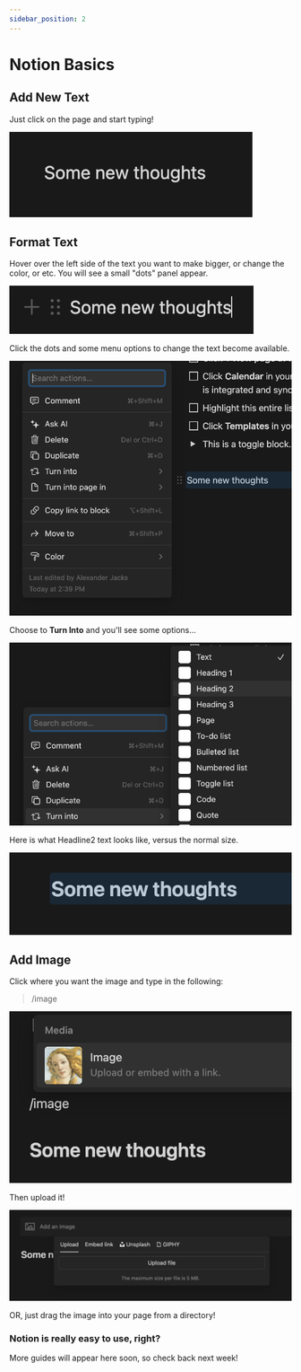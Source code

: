 ```yaml
---
sidebar_position: 2
---
```


# Notion Basics

## Add New Text

Just click on the page and start typing!

![Notion Basics](./basics1.png)

## Format Text

Hover over the left side of the text you want to make bigger, or change the color, or etc. You will see a small "dots" panel appear.

![Notion Basics](./basics2.png)

Click the dots and some menu options to change the text become available.

![Notion Basics](./basics3.png)

Choose to **Turn Into** and you'll see some options...

![Notion Basics](./basics4.png)

Here is what Headline2 text looks like, versus the normal size.

![Notion Basics](./basics5.png)

## Add Image

Click where you want the image and type in the following:
> /image

![Notion Basics](./basics6.png)

Then upload it!

![Notion Basics](./basics7.png)

OR, just drag the image into your page from a directory!

### Notion is really easy to use, right?

More guides will appear here soon, so check back next week!